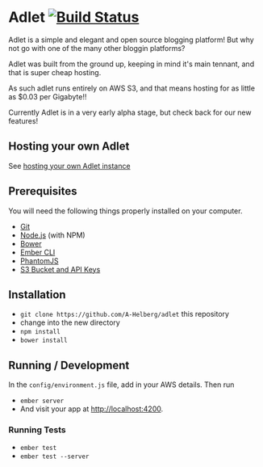 # Adlet [![Build Status](https://travis-ci.org/A-Helberg/adlet.svg)](https://travis-ci.org/A-Helberg/adlet)

Adlet is a simple and elegant and open source blogging platform! But why not go with one of the many other bloggin platforms?

Adlet was built from the ground up, keeping in mind it's main tennant, and that is super cheap hosting.

As such adlet runs entirely on AWS S3, and that means hosting for as little as $0.03 per Gigabyte!!

Currently Adlet is in a very early alpha stage, but check back for our new features!

## Hosting your own Adlet

See [hosting your own Adlet instance](/docs/hosting_your_own_adlet_instance.md)

## Prerequisites

You will need the following things properly installed on your computer.

* [Git](http://git-scm.com/)
* [Node.js](http://nodejs.org/) (with NPM)
* [Bower](http://bower.io/)
* [Ember CLI](http://www.ember-cli.com/)
* [PhantomJS](http://phantomjs.org/)
* [S3 Bucket and API Keys](https://aws.amazon.com/s3/)

## Installation

* `git clone https://github.com/A-Helberg/adlet` this repository
* change into the new directory
* `npm install`
* `bower install`

## Running / Development

In the `config/environment.js` file, add in your AWS details. Then run

* `ember server`
* And visit your app at [http://localhost:4200](http://localhost:4200).

### Running Tests

* `ember test`
* `ember test --server`